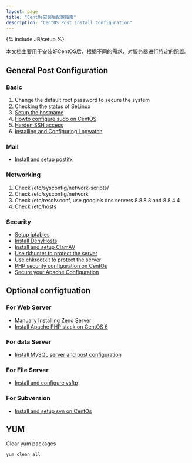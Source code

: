 ```yaml
---
layout: page
title: "CentOs安装后配置指南"
description: "CentOS Post Install Configuration"
---
```

{% include JB/setup %}

本文档主要用于安装好CentOS后，根据不同的需求，对服务器进行特定的配置。

## General Post Configuration

### Basic

1. Change the default root password to secure the system
2. Checking the status of SeLinux
3. [Setup the hostname](/linux/how-to-change-the-server-hostname-on-centos/)
4. [Howto configure sudo on CentOS](/linux/howto-configure-sudo-on-centos/)
5. [Harden SSH access](/linux/harden-ssh-access-on-centos/)
6. [Installing and Configuring Logwatch](/linux/how-to-installing-and-configuring-logwatch-on-linux/)

### Mail

- [Install and setup postifx](/Linux/how-to-setup-postfix-on-centos/)

### Networking

1. Check /etc/sysconfig/network-scripts/
2. Check /etc/sysconfig/network
3. Check /etc/resolv.conf, use google’s dns servers 8.8.8.8 and 8.8.4.4
4. Check /etc/hosts


### Security

- [Setup iptables](/linux/iptables-init-script/)
- [Install DenyHosts](/linux/how-to-install-denyhosts-on-linux/)
- [Install and setup ClamAV](/linux/how-to-setup-clamav-on-linux/)
- [Use rkhunter to protect the server](/linux/howto-use-rkhunter-to-protect-the-server/)
- [Use chkrootkit to protect the server](/linux/howto-use-chkrootkit-to-protect-the-server/)
- [PHP security configuration on CentOs](/php/php-security-configuration-on-server/)
- [Secure your Apache Configuration](/linux/secure-your-apache-configuration/)

## Optional configtuation

### For Web Server

- [Manually Installing Zend Server](/linux/manually-installing-zend-server/)
- [Install Apache PHP stack on CentOS 6](/linux/how-to-install--apache-php-stack-on-centos-6/)

### For data Server

- [Install MySQL server and post configuration](/mysql/how-to-install-mysql-on-linux/)

### For File Server

- [Install and configure vsftp](/mysql/how-to-install-and-configure-vsftp-on-centos/)

### For Subversion

- [Install and setup svn on CentOs](/msyql/howto-install-and-setup-svn-on-centos/)

## YUM

Clear yum packages

	yum clean all

